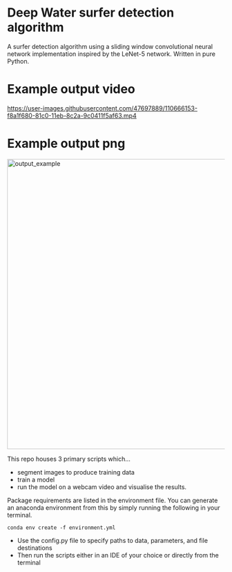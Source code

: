 # Deep Water surfer detection algorithm

A surfer detection algorithm using a sliding window convolutional neural network implementation inspired by the LeNet-5 network. Written in pure Python.

# Example output video
https://user-images.githubusercontent.com/47697889/110666153-f8a1f680-81c0-11eb-8c2a-9c0411f5af63.mp4

# Example output png
<img width="672" alt="output_example" src="https://user-images.githubusercontent.com/47697889/110666284-14a59800-81c1-11eb-9b3e-32579e49cde6.png">


This repo houses 3 primary scripts which...
- segment images to produce training data
- train a model
- run the model on a webcam video and visualise the results.

Package requirements are listed in the environment file. You can generate an anaconda environment from this by simply running the following in your terminal.

```
conda env create -f environment.yml
```

- Use the config.py file to specify paths to data, parameters, and file destinations 
- Then run the scripts either in an IDE of your choice or directly from the terminal
